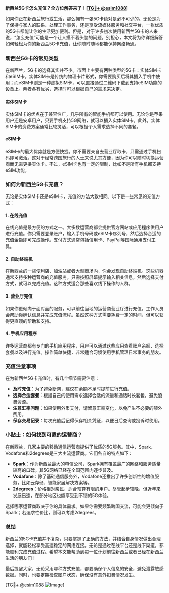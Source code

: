 **新西兰5G卡怎么充值？全方位解答来了！[[TG💪+ @esim1088](https://t.me/s/esim1088)]**

如果你正在新西兰旅行或生活，那么拥有一张5G卡绝对是必不可少的。无论是为了保持与家人的联系、处理工作事务，还是享受流媒体服务和社交平台，一张优质的5G卡都能让你的生活更加便利。但是，对于许多初次使用新西兰5G卡的人来说，“怎么充值”可能是一个让人摸不着头脑的问题。别担心，本文将为你详细解答如何轻松为你的新西兰5G卡充值，让你随时随地都能保持网络畅通。

### 新西兰5G卡的常见类型

在新西兰，5G卡的选择其实并不少。市面上主要有两种类型的5G卡：实体SIM卡和eSIM卡。实体SIM卡是传统的物理卡片形式，你需要购买后将其插入手机中使用；而eSIM卡则是一种虚拟SIM卡，可以直接通过二维码下载到支持eSIM功能的设备上。两者各有优劣，选择时可以根据自己的需求来决定。

#### 实体SIM卡
实体SIM卡的优点在于兼容性广，几乎所有的智能手机都可以使用。无论你是苹果用户还是安卓用户，只要手机支持5G网络，就可以插入实体SIM卡。此外，实体SIM卡的资费方案通常比较灵活，可以根据个人需求选择不同的套餐。

#### eSIM卡
eSIM卡的最大优势就是方便快捷。你不需要亲自去营业厅取卡，只需通过手机扫码即可激活。这对于经常跨国旅行的人士来说尤其方便，因为你可以随时切换运营商而无需更换实体卡。不过，eSIM卡也有一定的限制，比如不是所有手机都支持eSIM功能。

### 如何为新西兰5G卡充值？

无论是实体SIM卡还是eSIM卡，充值的方法大致相同。以下是一些常见的充值方式：

#### 1. 在线充值
在线充值是最方便的方式之一。大多数运营商都会提供官方网站或应用程序供用户进行充值。你只需要登录账户，输入手机号码或eSIM卡序列号，然后选择合适的充值金额即可完成操作。支付方式通常包括信用卡、PayPal等国际通用支付工具。

#### 2. 自助终端机
在新西兰的一些便利店、加油站或者大型商场内，你会发现自助终端机。这些机器通常支持多种运营商的充值服务。只需按照屏幕提示输入相关信息，然后选择支付方式，就可以完成充值。这种方式适合那些喜欢线下操作的人群。

#### 3. 营业厅充值
如果你更倾向于面对面的服务，可以前往当地的运营商营业厅进行充值。工作人员会帮助你确认信息并完成充值流程。虽然这种方式需要耗费一定的时间，但可以获得更直观的帮助和支持。

#### 4. 手机应用程序
许多运营商都有专门的手机应用程序，用户可以通过这些应用查看账户余额、选择套餐以及进行充值。操作简单快捷，非常适合习惯使用手机管理日常事务的朋友。

### 充值注意事项

在为新西兰5G卡充值时，有几个细节需要注意：

- **及时充值**：为了避免断网，建议在余额不足时提前进行充值。
- **选择合适套餐**：根据自己的使用需求选择合适的流量和通话时长套餐，避免浪费资源。
- **注意汇率问题**：如果使用外币支付，请留意汇率变化，以免产生不必要的额外费用。
- **保存交易记录**：每次充值后记得保存相关凭证，以便日后查询或投诉时使用。

### 小贴士：如何找到可靠的运营商？

在新西兰，几家主要的移动通信运营商提供了优质的5G服务。其中，Spark、Vodafone和2degrees是三大主流运营商。它们各自的特点如下：

- **Spark**：作为新西兰最大的电信公司，Spark拥有覆盖最广的网络和服务质量较高的口碑。其5G网络已经在全国范围内逐步普及。
- **Vodafone**：除了基础通信服务外，Vodafone还推出了许多创新性的增值服务，比如云存储、智能家居解决方案等。
- **2degrees**：价格相对亲民，适合预算有限的用户。尽管起步较晚，但近年来发展迅速，在部分地区也能享受到不错的5G体验。

选择哪家运营商取决于你的具体需求。如果你需要频繁跨国交流，可能会更倾向于Spark；若追求性价比，则可以考虑2degrees。

### 总结

新西兰的5G卡充值并不复杂，只要掌握了正确的方法，并结合自身情况做出合理选择，就能轻松享受高速稳定的网络连接。无论是通过在线平台还是线下渠道，都能顺利完成充值过程。希望本文能帮助到每一位计划前往新西兰或者已经在新西兰生活的朋友们！

最后提醒大家，无论采用哪种方式充值，都要确保个人信息的安全，避免泄露敏感数据。同时，也要定期检查账户状态，确保没有意外扣费情况发生。

[[TG💪+ @esim1088](https://t.me/s/esim1088) ![Image](https://i.postimg.cc/4NQfJmqS/Snipaste-2025-05-13-00-14-12.png)]